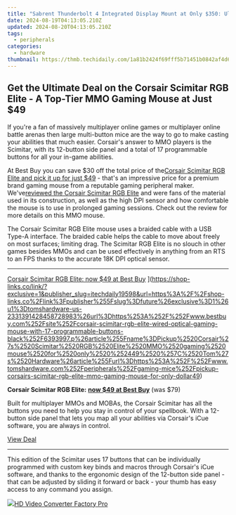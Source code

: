 ```yaml
---
title: "Sabrent Thunderbolt 4 Integrated Display Mount at Only $350: Ultimate Connectivity with USB Power Delivery & Ethernet"
date: 2024-08-19T04:13:05.210Z
updated: 2024-08-20T04:13:05.210Z
tags:
  - peripherals
categories:
  - hardware
thumbnail: https://thmb.techidaily.com/1a81b2424f69fff5b71451b0842af4d68db51d14412d2b2601a20abb71c4f63f.jpg
---
```


## Get the Ultimate Deal on the Corsair Scimitar RGB Elite - A Top-Tier MMO Gaming Mouse at Just $49

If you're a fan of massively multiplayer online games or multiplayer online battle arenas then large multi-button mice are the way to go to make casting your abilities that much easier. Corsair's answer to MMO players is the Scimitar, with its 12-button side panel and a total of 17 programmable buttons for all your in-game abilities.

 At Best Buy you can save $30 off the total price of the[Corsair Scimitar RGB Elite and pick it up for just $49](<https://shop-links.co/link?publisher%5Fslug=future&exclusive=1&u1=tomshardware-us-1237898113441441834&url=https%3A%2F%2Fwww.bestbuy.com%2Fsite%2Fcorsair-scimitar-rgb-elite-wired-optical-gaming-mouse-with-17-programmable-buttons-black%2F6393997.p&article%5Fname=Pickup%20Corsair's%20Scimitar%20RGB%20Elite%20MMO%20gaming%20mouse%20for%20only%20%2449%20%7C%20Tom's%20Hardware&article%5Furl=https%3A%2F%2Fwww.tomshardware.com%2Fperipherals%2Fgaming-mice%2Fpickup-corsairs-scimitar-rgb-elite-mmo-gaming-mouse-for-only-dollar49>) \- that's an impressive price for a premium brand gaming mouse from a reputable gaming peripheral maker. We've[reviewed the Corsair Scimitar RGB Elite](https://tools.techidaily.com) and were fans of the material used in its construction, as well as the high DPI sensor and how comfortable the mouse is to use in prolonged gaming sessions. Check out the review for more details on this MMO mouse.

 The Corsair Scimitar RGB Elite mouse uses a braided cable with a USB Type-A interface. The braided cable helps the cable to move about freely on most surfaces; limiting drag. The Scimitar RGB Elite is no slouch in other games besides MMOs and can be used effectively in anything from an RTS to an FPS thanks to the accurate 18K DPI optical sensor.

---

[Corsair Scimitar RGB Elite: now $49 at Best Buy](https://cdn.mos.cms.futurecdn.net/LgvVxSYCACP9XQKEcei36T-200-100.png "Corsair Scimitar RGB Elite: now $49 at Best Buy") ](https://shop-links.co/link/?exclusive=1&publisher_slug=itechdaily19598&url=https%3A%2F%2Fshop-links.co%2Flink%3Fpublisher%255Fslug%3Dfuture%26exclusive%3D1%26u1%3Dtomshardware-us-2331391428458728983%26url%3Dhttps%253A%252F%252Fwww.bestbuy.com%252Fsite%252Fcorsair-scimitar-rgb-elite-wired-optical-gaming-mouse-with-17-programmable-buttons-black%252F6393997.p%26article%255Fname%3DPickup%2520Corsair%27s%2520Scimitar%2520RGB%2520Elite%2520MMO%2520gaming%2520mouse%2520for%2520only%2520%252449%2520%257C%2520Tom%27s%2520Hardware%26article%255Furl%3Dhttps%253A%252F%252Fwww.tomshardware.com%252Fperipherals%252Fgaming-mice%252Fpickup-corsairs-scimitar-rgb-elite-mmo-gaming-mouse-for-only-dollar49)

**Corsair Scimitar RGB Elite:** [**now $49 at Best Buy**](https://shop-links.co/link/?exclusive=1&publisher_slug=itechdaily19598&url=https%3A%2F%2Fshop-links.co%2Flink%3Fpublisher%255Fslug%3Dfuture%26exclusive%3D1%26u1%3Dtomshardware-us-9836305276020894981%26url%3Dhttps%253A%252F%252Fwww.bestbuy.com%252Fsite%252Fcorsair-scimitar-rgb-elite-wired-optical-gaming-mouse-with-17-programmable-buttons-black%252F6393997.p%26article%255Fname%3DPickup%2520Corsair%27s%2520Scimitar%2520RGB%2520Elite%2520MMO%2520gaming%2520mouse%2520for%2520only%2520%252449%2520%257C%2520Tom%27s%2520Hardware%26article%255Furl%3Dhttps%253A%252F%252Fwww.tomshardware.com%252Fperipherals%252Fgaming-mice%252Fpickup-corsairs-scimitar-rgb-elite-mmo-gaming-mouse-for-only-dollar49) (was $79)

 Built for multiplayer MMOs and MOBAs, the Corsair Scimitar has all the buttons you need to help you stay in control of your spellbook. With a 12-button side panel that lets you map all your abilities via Corsair's iCue software, you are always in control.  

[View Deal](https://shop-links.co/link/?exclusive=1&publisher_slug=itechdaily19598&url=https%3A%2F%2Fshop-links.co%2Flink%3Fpublisher%255Fslug%3Dfuture%26exclusive%3D1%26u1%3Dtomshardware-us-2331391428458728983%26url%3Dhttps%253A%252F%252Fwww.bestbuy.com%252Fsite%252Fcorsair-scimitar-rgb-elite-wired-optical-gaming-mouse-with-17-programmable-buttons-black%252F6393997.p%26article%255Fname%3DPickup%2520Corsair%27s%2520Scimitar%2520RGB%2520Elite%2520MMO%2520gaming%2520mouse%2520for%2520only%2520%252449%2520%257C%2520Tom%27s%2520Hardware%26article%255Furl%3Dhttps%253A%252F%252Fwww.tomshardware.com%252Fperipherals%252Fgaming-mice%252Fpickup-corsairs-scimitar-rgb-elite-mmo-gaming-mouse-for-only-dollar49)

---

 This edition of the Scimitar uses 17 buttons that can be individually programmed with custom key binds and macros through Corsair's iCue software, and thanks to the ergonomic design of the 12-button side panel - that can be adjusted by sliding it forward or back - your thumb has easy access to any command you assign.

<ins class="adsbygoogle"
     style="display:block"
     data-ad-format="autorelaxed"
     data-ad-client="ca-pub-7571918770474297"
     data-ad-slot="1223367746"></ins>



<ins class="adsbygoogle"
     style="display:block"
     data-ad-client="ca-pub-7571918770474297"
     data-ad-slot="8358498916"
     data-ad-format="auto"
     data-full-width-responsive="true"></ins>



<!-- affiliate ads begin -->
<a href="https://secure.2checkout.com/order/checkout.php?PRODS=4537546&QTY=1&AFFILIATE=108875&CART=1"><img src="https://secure.avangate.com/images/merchant/4b0a0290ad7df100b77e86839989a75e/products/7_copy_2_2_hdpro.png" border="0">HD Video Converter Factory Pro</a>
<!-- affiliate ads end -->